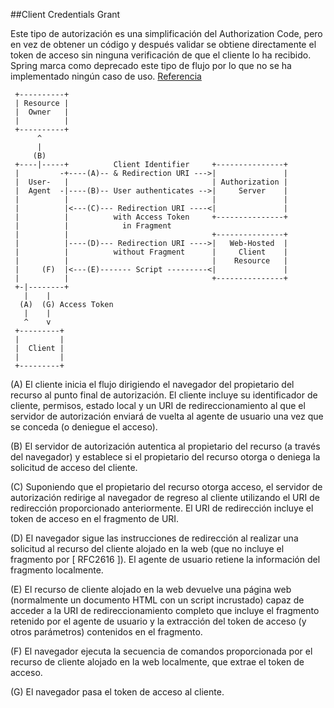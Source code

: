 ##Client Credentials Grant


Este tipo de autorización es una simplificación del Authorization Code, pero en vez de obtener un código y después validar se obtiene directamente el token de acceso sin ninguna verificación de que el cliente lo ha recibido.
Spring marca como deprecado este tipo de flujo por lo que no se ha implementado ningún caso de uso. 
[Referencia](https://tools.ietf.org/html/rfc6749#section-4.2)

     +----------+
     | Resource |
     |  Owner   |
     |          |
     +----------+
          ^
          |
         (B)
     +----|-----+          Client Identifier     +---------------+
     |         -+----(A)-- & Redirection URI --->|               |
     |  User-   |                                | Authorization |
     |  Agent  -|----(B)-- User authenticates -->|     Server    |
     |          |                                |               |
     |          |<---(C)--- Redirection URI ----<|               |
     |          |          with Access Token     +---------------+
     |          |            in Fragment
     |          |                                +---------------+
     |          |----(D)--- Redirection URI ---->|   Web-Hosted  |
     |          |          without Fragment      |     Client    |
     |          |                                |    Resource   |
     |     (F)  |<---(E)------- Script ---------<|               |
     |          |                                +---------------+
     +-|--------+
       |    |
      (A)  (G) Access Token
       |    |
       ^    v
     +---------+
     |         |
     |  Client |
     |         |
     +---------+
 
   (A) El cliente inicia el flujo dirigiendo el navegador del propietario del recurso al punto final de autorización. El cliente incluye su identificador de cliente, permisos, estado local y un URI de redireccionamiento al que el servidor de autorización enviará de vuelta al agente de usuario una vez que se conceda (o deniegue el acceso). 

   (B) El servidor de autorización autentica al propietario del recurso (a través del navegador) y establece si el propietario del recurso otorga o deniega la solicitud de acceso del cliente.

   (C) Suponiendo que el propietario del recurso otorga acceso, el  servidor de autorización redirige al navegador de regreso al cliente utilizando el URI de redirección proporcionado anteriormente. El URI de redirección incluye el token de acceso en el fragmento de URI. 

   (D) El navegador sigue las instrucciones de redirección al realizar una solicitud al recurso del cliente alojado en la web (que no incluye el fragmento por [ RFC2616 ]). El agente de usuario retiene la información del fragmento localmente. 

   (E) El recurso de cliente alojado en la web devuelve una página web (normalmente un  documento HTML con un script incrustado) capaz de acceder a la URI de redireccionamiento completo que incluye el fragmento retenido por el agente de usuario y la extracción del token de acceso (y otros parámetros) contenidos en el fragmento. 

   (F) El navegador ejecuta la secuencia de comandos proporcionada por el recurso de cliente alojado en la web localmente, que extrae el token de acceso. 

   (G) El navegador pasa el token de acceso al cliente. 
